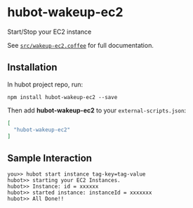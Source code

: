 # hubot-wakeup-ec2

Start/Stop your EC2 instance

See [`src/wakeup-ec2.coffee`](src/wakeup-ec2.coffee) for full documentation.

## Installation

In hubot project repo, run:

`npm install hubot-wakeup-ec2 --save`

Then add **hubot-wakeup-ec2** to your `external-scripts.json`:

```json
[
  "hubot-wakeup-ec2"
]
```

## Sample Interaction

```
you>> hubot start instance tag-key=tag-value
hubot>> starting your EC2 Instances.
hubot>> Instance: id = xxxxxx
hubot>> started instance: instanceId = xxxxxxx
hubot>> All Done!!
```
